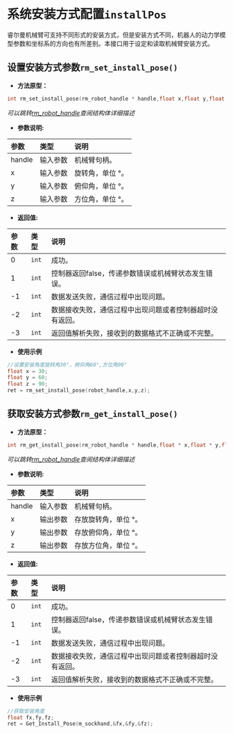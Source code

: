 # 系统安装方式配置`installPos`

睿尔曼机械臂可支持不同形式的安装方式，但是安装方式不同，机器人的动力学模型参数和坐标系的方向也有所差别。本接口用于设定和读取机械臂安装方式。

## 设置安装方式参数`rm_set_install_pose()`

- **方法原型：**

```C
int rm_set_install_pose(rm_robot_handle * handle,float x,float y,float z)
```

*可以跳转[rm_robot_handle](../struct/robotHandle)查阅结构体详细描述*

- **参数说明:**

|   参数    |   类型    |   说明    |
| :--- | :--- | :--- |
|   handle  |    输入参数    |    机械臂句柄。    |
|  x  |    输入参数    |    旋转角，单位 °。    |
|  y  |    输入参数    |    俯仰角，单位 °。    |
|  z  |    输入参数    |    方位角，单位 °。    |

- **返回值:**

|   参数    |   类型    |   说明    |
| :--- | :--- | :--- |
|   0  |    `int`    |    成功。    |
|   1  |    `int`    |    控制器返回false，传递参数错误或机械臂状态发生错误。    |
|  -1  |    `int`    |    数据发送失败，通信过程中出现问题。    |
|  -2  |    `int`    |    数据接收失败，通信过程中出现问题或者控制器超时没有返回。    |
|  -3  |    `int`    |    返回值解析失败，接收到的数据格式不正确或不完整。    |

- **使用示例**
  
```C
//设置安装角度旋转角30°，俯仰角60°,方位角90°
float x = 30;
float y = 60;
float z = 90;
ret = rm_set_install_pose(robot_handle,x,y,z);
```

## 获取安装方式参数`rm_get_install_pose()`

- **方法原型：**

```C
int rm_get_install_pose(rm_robot_handle * handle,float * x,float * y,float * z)
```

*可以跳转[rm_robot_handle](../struct/robotHandle)查阅结构体详细描述*

- **参数说明:**

|   参数    |   类型    |   说明    |
| :--- | :--- | :--- |
|   handle  |    输入参数    |    机械臂句柄。    |
|  x  |    输出参数    |    存放旋转角，单位 °。    |
|  y  |    输出参数    |    存放俯仰角，单位 °。    |
|  z  |    输出参数    |    存放方位角，单位 °。    |

- **返回值:**

|   参数    |   类型    |   说明    |
| :--- | :--- | :--- |
|   0  |    `int`    |    成功。    |
|   1  |    `int`    |    控制器返回false，传递参数错误或机械臂状态发生错误。    |
|  -1  |    `int`    |    数据发送失败，通信过程中出现问题。    |
|  -2  |    `int`    |    数据接收失败，通信过程中出现问题或者控制器超时没有返回。    |
|  -3  |    `int`    |    返回值解析失败，接收到的数据格式不正确或不完整。    |

- **使用示例**
  
```C
//获取安装角度
float fx,fy,fz;
ret = Get_Install_Pose(m_sockhand,&fx,&fy,&fz);
```
